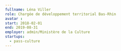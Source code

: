 ```yaml
---
fullname: Léna Viller
role: Chargée de développement territorial Bas-Rhin
avatar : 
start: 2018-02-01
end: 2019-08-31
employer: admin/Ministère de la Culture
startups:
  - pass-culture
---
```

